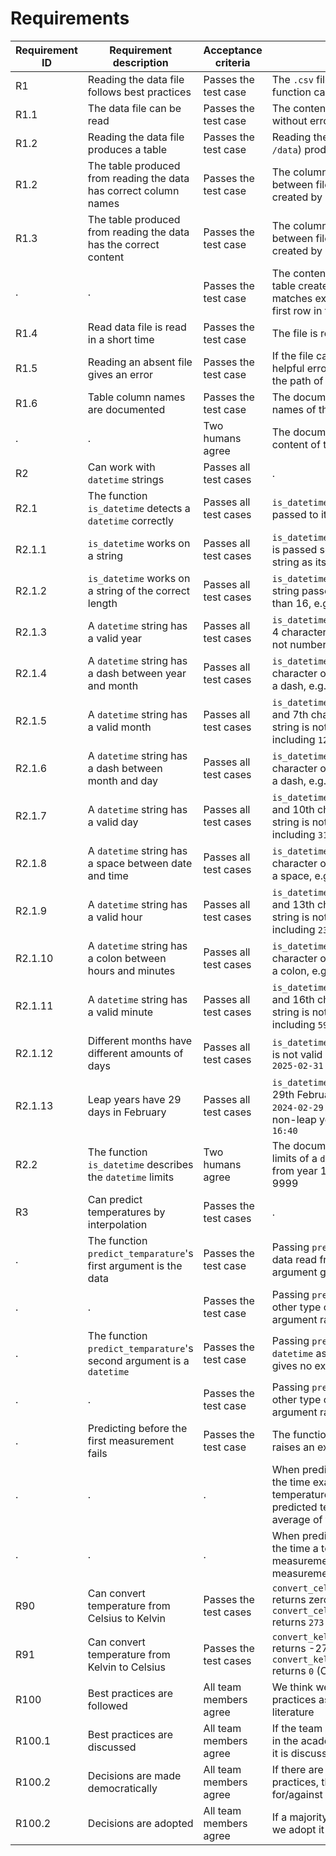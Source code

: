 # Requirements

<!-- markdownlint-disable MD013 --><!-- Tables cannot be split up over lines, hence will break 80 characters per line -->

Requirement ID|Requirement description                                             |Acceptance criteria   |Test cases
--------------|--------------------------------------------------------------------|----------------------|-------------------------------------------------------------------------------------------------------------------------------
R1            |Reading the data file follows best practices                        |Passes the test case  |The `.csv` file is parsed correctly by a function called `read_data`
R1.1          |The data file can be read                                           |Passes the test case  |The content of the file can be read without errors
R1.2          |Reading the data file produces a table                              |Passes the test case  |Reading the existing data file (in `/data`) produces a table
R1.2          |The table produced from reading the data has correct column names   |Passes the test case  |The column names must match between file and the table that is created by reading the file
R1.3          |The table produced from reading the data has the correct content    |Passes the test case  |The column names must match between file and the table that is created by reading the file
.             |.                                                                   |Passes the test case  |The content of the first row of the table created by loading the file, matches exactly the content of the first row in the file
R1.4          |Read data file is read in a short time                              |Passes the test case  |The file is read within 1 second
R1.5          |Reading an absent file gives an error                               |Passes the test case  |If the file cannot be found, create a helpful error message, that includes the path of the absent file
R1.6          |Table column names are documented                                   |Passes the test case  |The documentation contains the names of the columns
.             |.                                                                   |Two humans agree      |The documentation describes the content of the columns
R2            |Can work with `datetime` strings                                    |Passes all test cases |.
R2.1          |The function `is_datetime` detects a `datetime` correctly           |Passes all test cases |`is_datetime` returns true if the string passed to it is `2025-02-28 16:40`
R2.1.1        |`is_datetime` works on a string                                     |Passes all test cases |`is_datetime` raises an exception if it is passed something else than a string as its only argument
R2.1.2        |`is_datetime` works on a string of the correct length               |Passes all test cases |`is_datetime` returns false if the string passed to it has a length other than 16, e.g. `nonsense`
R2.1.3        |A `datetime` string has a valid year                                |Passes all test cases |`is_datetime` returns false if the first 4 characters of a `datetime` string are not numbers, e.g. `XXXX-02-28 16:40`
R2.1.4        |A `datetime` string has a dash between year and month               |Passes all test cases |`is_datetime` returns false if the 5th character of a `datetime` string is not a dash, e.g. `2025X02-28 16:40`
R2.1.5        |A `datetime` string has a valid month                               |Passes all test cases |`is_datetime` returns false if the 6th and 7th character of a `datetime` string is not a number from `01` to and including `12`, e.g. `2025-99-28 16:40`
R2.1.6        |A `datetime` string has a dash between month and day                |Passes all test cases |`is_datetime` returns false if the 8th character of a `datetime` string is not a dash, e.g. `2025-02X28 16:40`
R2.1.7        |A `datetime` string has a valid day                                 |Passes all test cases |`is_datetime` returns false if the 9th and 10th character of a `datetime` string is not a number from `01` to and including `31`, e.g. `2025-02-99 16:40`
R2.1.8        |A `datetime` string has a space between date and time               |Passes all test cases |`is_datetime` returns false if the 11th character of a `datetime` string is not a space, e.g. `2025-02-28X16:40`
R2.1.9        |A `datetime` string has a valid hour                                |Passes all test cases |`is_datetime` returns false if the 12th and 13th character of a `datetime` string is not a number from `00` to and including `23`, e.g. `2025-02-28 99:40`
R2.1.10       |A `datetime` string has a colon between hours and minutes           |Passes all test cases |`is_datetime` returns false if the 14th character of a `datetime` string is not a colon, e.g. `2025-02-28 16X40`
R2.1.11       |A `datetime` string has a valid minute                              |Passes all test cases |`is_datetime` returns false if the 15th and 16th character of a `datetime` string is not a number from `00` to and including `59`, e.g. `2025-02-28 16:99`
R2.1.12       |Different months have different amounts of days                     |Passes all test cases |`is_datetime` returns false if the date is not valid in regular years, e.g. `2025-02-31 16:40`
R2.1.13       |Leap years have 29 days in February                                 |Passes all test cases |`is_datetime` returns true for the date 29th February of a leap year, e.g. `2024-02-29 16:40`, but false for a non-leap year, e.g. `2023-02-29 16:40`
R2.2          |The function `is_datetime` describes the `datetime` limits          |Two humans agree      |The documentation describes the limits of a `datetime` string, e.g. going from year 1 to and including year 9999
R3            |Can predict temperatures by interpolation                           |Passes the test cases |.
.             |The function `predict_temparature`'s first argument is the data     |Passes the test case  |Passing `predict_temperature` the data read from the file as a first argument gives no exception
.             |.                                                                   |Passes the test case  |Passing `predict_temperature` any other type of data as a first argument raises an exception
.             |The function `predict_temparature`'s second argument is a `datetime`|Passes the test case  |Passing `predict_temperature` a `datetime` as a second argument gives no exception
.             |.                                                                   |Passes the test case  |Passing `predict_temperature` any other type of data as a second argument raises an exception
.             |Predicting before the first measurement fails                       |Passes the test case  |The function `predict_temparature` raises an exception
.             |.                                                                   |.                     |When predicting the temperature on the time exactly between two temperature measurements, the predicted temperature is the average of the two
.             |.                                                                   |.                     |When predicting the temperature on the time a temperature measurement is made, the exact measurement is returned
R90           |Can convert temperature from Celsius to Kelvin                      |Passes the test cases |`convert_celsius_to_kelvin(-273.15)` returns zero (Kelvin), `convert_celsius_to_kelvin(0)` returns `273.15` (Kelvin)
R91           |Can convert temperature from Kelvin to Celsius                      |Passes the test cases |`convert_kelvin_to_celsius(0)` returns -273.15 (Celsius), `convert_kelvin_to_celsius(273.15)` returns `0` (Celsius)
R100          |Best practices are followed                                         |All team members agree|We think we follow the best practices as found in the academic literature
R100.1        |Best practices are discussed                                        |All team members agree|If the team agrees a practice found in the academic literature to be best, it is discussed
R100.2        |Decisions are made democratically                                   |All team members agree|If there are candidate better practices, these are voted for/against
R100.2        |Decisions are adopted                                               |All team members agree|If a majority vote favors a practice, we adopt it

<!-- markdownlint-enable MD013 -->

